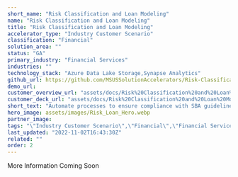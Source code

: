 ```yaml
---
short_name: "Risk Classification and Loan Modeling"
name: "Risk Classification and Loan Modeling"
title: "Risk Classification and Loan Modeling"
accelerator_type: "Industry Customer Scenario"
classification: "Financial"
solution_area: ""
status: "GA"
primary_industry: "Financial Services"
industries: ""
technology_stack: "Azure Data Lake Storage,Synapse Analytics"
github_url: https://github.com/MSUSSolutionAccelerators/Risk-Classification-and-Load-Modeling-Solution-Accelerator
demo_url: 
customer_overview_url: "assets/docs/Risk%20Classification%20and%20Loan%20Modeling%20Overview.pdf"
customer_deck_url: "assets/docs/Risk%20Classification%20and%20Loan%20Modeling%20Customer%20Deck.pdf"
short_text: "Automate processes to ensure compliance with SBA guidelines."
hero_image: assets/images/Risk_Loan_Hero.webp
partner_image: 
tags: "\"Industry Customer Scenario\",\"Financial\",\"Financial Services\",\"Azure Data Lake Storage\",\"Synapse Analytics\",\"GA\""
last_updated: "2022-11-02T16:43:30Z"
related: ""
order: 2
---
```

More Information Coming Soon